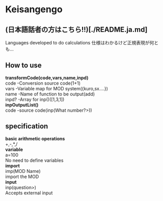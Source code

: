 # Keisangengo
## (日本語話者の方はこちら!!)[./README.ja.md]
Languages developed to do calculations 仕様はわかるけど正規表現が何とも...

## How to use

**transformCode(code,vars,name,inpd)**<br> code -Conversion source code(1+1)<br>
vars -Variable map for MOD system({kuro,sx....})<br> name -Name of function to
be output(add)<br> inpd? -Array for inp()([1,3,1])<br> **inpOutputList()**<br>
code -source code(inp(What number?>))<br>

## specification

**basic arithmetic operations**<br> +,-,*,/<br> **variable**<br> a=100<br> No
need to define variables<br> **import**<br> imp(MOD Name)<br> import the MOD<br>
**input**<br> inp(question>)<br> Accepts external input<br>
